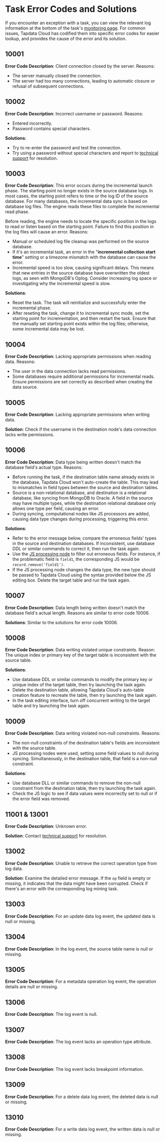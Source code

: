 # Task Error Codes and Solutions

If you encounter an exception with a task, you can view the relevant log information at the bottom of the task's [monitoring page](data-development/monitor-task.md). For common issues, Tapdata Cloud has codified them into specific error codes for easier lookup, and provides the cause of the error and its solution.

## 10001

**Error Code Description**: Client connection closed by the server. Reasons:

* The server manually closed the connection.
* The server had too many connections, leading to automatic closure or refusal of subsequent connections.

## 10002

**Error Code Description**: Incorrect username or password. Reasons:

* Entered incorrectly.
* Password contains special characters.

**Solutions**:

* Try to re-enter the password and test the connection.
* Try using a password without special characters and report to [technical support](../faq/support.md) for resolution.

## 10003

**Error Code Description**: This error occurs during the incremental launch phase. The starting point no longer exists in the source database logs. In most cases, the starting point refers to time or the log ID of the source database. For many databases, the incremental data sync is based on database log files. The engine reads these files to complete the incremental read phase.

Before reading, the engine needs to locate the specific position in the logs to read or listen based on the starting point. Failure to find this position in the log files will cause an error. Reasons:

* Manual or scheduled log file cleanup was performed on the source database.
* If it's an incremental task, an error in the "**incremental collection start time**" setting or a timezone mismatch with the database can cause the error.
* Incremental speed is too slow, causing significant delays. This means that new entries in the source database have overwritten the oldest logs, as seen with MongoDB's Oplog. Consider increasing log space or investigating why the incremental speed is slow.

**Solutions**:

* Reset the task. The task will reinitialize and successfully enter the incremental phase.
* After reseting the task, change it to incremental sync mode, set the starting point for incrementation, and then restart the task. Ensure that the manually set starting point exists within the log files; otherwise, some incremental data may be lost.

## 10004

**Error Code Description**: Lacking appropriate permissions when reading data. Reasons:

* The user in the data connection lacks read permissions.
* Some databases require additional permissions for incremental reads. Ensure permissions are set correctly as described when creating the data source.

## 10005

**Error Code Description**: Lacking appropriate permissions when writing data.

**Solution**: Check if the username in the destination node's data connection lacks write permissions.

## 10006

**Error Code Description**: Data type being written doesn't match the database field's actual type. Reasons:

* Before running the task, if the destination table name already exists in the database, Tapdata Cloud won't auto-create the table. This may lead to mismatches in field types between the source and destination tables.
* Source is a non-relational database, and destination is a relational database, like syncing from MongoDB to Oracle. A field in the source may have multiple types, while the destination relational database only allows one type per field, causing an error.
* During syncing, computational nodes like JS processors are added, causing data type changes during processing, triggering this error.

**Solutions**:

* Refer to the error message below, compare the erroneous fields' types in the source and destination databases. If inconsistent, use database DDL or similar commands to correct it, then run the task again.
* Use the [JS processing node](data-development/process-node.md#js-process) to filter out erroneous fields. For instance, if the problematic field is `field1`, the corresponding JS would be `record.remove('field1')`.
* If the JS processing node changes the data type, the new type should be passed to Tapdata Cloud using the syntax provided below the JS editing box. Delete the target table and run the task again.

## 10007

**Error Code Description**: Data length being written doesn't match the database field's actual length. Reasons are similar to error code 10006.

**Solutions**: Similar to the solutions for error code 10006.

## 10008

**Error Code Description**: Data writing violated unique constraints. Reason: The unique index or primary key of the target table is inconsistent with the source table.

**Solutions**:

* Use database DDL or similar commands to modify the primary key or unique index of the target table, then try launching the task again.
* Delete the destination table, allowing Tapdata Cloud's auto-table creation feature to recreate the table, then try launching the task again.
* In the task editing interface, turn off concurrent writing to the target table and try launching the task again.

## 10009

**Error Code Description**: Data writing violated non-null constraints. Reasons:

* The non-null constraints of the destination table's fields are inconsistent with the source table.
* JS processing nodes were used, setting some field values to null during syncing. Simultaneously, in the destination table, that field is a non-null constraint.

**Solutions**:

* Use database DLL or similar commands to remove the non-null constraint from the destination table, then try launching the task again.
* Check the JS logic to see if data values were incorrectly set to null or if the error field was removed.

## 11001 & 13001

**Error Code Description**: Unknown error.

**Solution**: Contact [technical support](../faq/support.md) for resolution.

## 13002

**Error Code Description**: Unable to retrieve the correct operation type from log data.

**Solution**: Examine the detailed error message. If the `op` field is empty or missing, it indicates that the data might have been corrupted. Check if there's an error with the corresponding log mining task.

## 13003

**Error Code Description**: For an update data log event, the updated data is null or missing.

## 13004

**Error Code Description**: In the log event, the source table name is null or missing.

## 13005

**Error Code Description**: For a metadata operation log event, the operation details are null or missing.

## 13006

**Error Code Description**: The log event is null.

## 13007

**Error Code Description**: The log event lacks an operation type attribute.

## 13008

**Error Code Description**: The log event lacks breakpoint information.

## 13009

**Error Code Description**: For a delete data log event, the deleted data is null or missing.

## 13010

**Error Code Description**: For a write data log event, the written data is null or missing.
